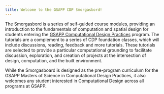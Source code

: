 ```yaml
---
title: Welcome to the GSAPP CDP Smorgasbord!
---
```

The Smorgasbord is a series of self-guided course modules, providing an introduction to the fundamentals of computation and spatial design for students entering the [GSAPP Computational Design Practices](https://www.arch.columbia.edu/programs/15-m-s-computational-design-practices) program. The tutorials are a complement to a series of CDP foundation classes, which will include discussions, reading, feedback and more tutorials. These tutorials are selected to provide a particular computational grounding to facilitate discussion, exploration, and creation of projects at the intersection of design, computation, and the built environment. 

While the Smorgasboard is designed as the pre-program curriculum for the GSAPP Masters of Science in Computational Design Practices, it also welcomes any student interested in Computational Design across all programs at GSAPP.

